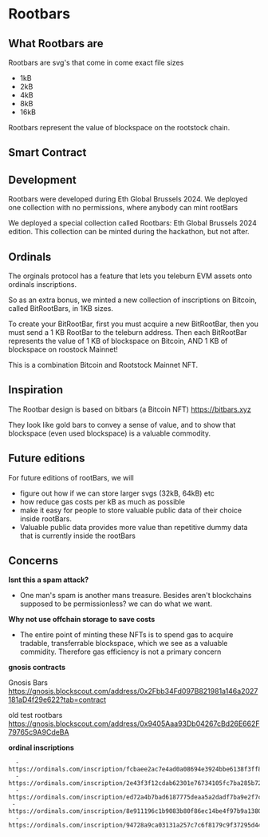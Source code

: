 # Rootbars

## What Rootbars are

Rootbars are svg's that come in come exact file sizes 
* 1kB
* 2kB
* 4kB
* 8kB
* 16kB

Rootbars represent the value of blockspace on the rootstock chain.

## Smart Contract

## Development

Rootbars were developed during Eth Global Brussels 2024. We deployed one collection with no permissions, where anybody can mint rootBars

We deployed a special collection called Rootbars: Eth Global Brussels 2024 edition. This collection can be minted during the hackathon, but not after. 

## Ordinals

The orginals protocol has a feature that lets you teleburn EVM assets onto ordinals inscriptions. 

So as an extra bonus, we minted a new collection of inscriptions on Bitcoin, called BitRootBars, in 1KB sizes.

To create your BitRootBar, first you must acquire a new BitRootBar, then you must send a 1 KB RootBar to the teleburn address. 
Then each BitRootBar represents the value of 1 KB of blockspace on Bitcoin, AND 1 KB of blockspace on roostock Mainnet! 

This is a combination Bitcoin and Rootstock Mainnet NFT.

## Inspiration

The Rootbar design is based on bitbars (a Bitcoin NFT) https://bitbars.xyz 

They look like gold bars to convey a sense of value, and to show that blockspace (even used blockspace) is a valuable commodity. 

## Future editions

For future editions of rootBars, we will
* figure out how if we can store larger svgs (32kB, 64kB) etc
* how reduce gas costs per kB as much as possible
* make it easy for people to store valuable public data of their choice inside rootBars.
* Valuable public data provides more value than repetitive dummy data that is currently inside the rootBars

## Concerns

**Isnt this a spam attack?** 
- One man's spam is another mans treasure. Besides aren't blockchains supposed to be permissionless? we can do what we want. 

**Why not use offchain storage to save costs**
- The entire point of minting these NFTs is to spend gas to acquire tradable, transferrable blockspace, which we see as a valuable commidity. 
Therefore gas efficiency is not a primary concern


**gnosis contracts**

Gnosis Bars
https://gnosis.blockscout.com/address/0x2Fbb34Fd097B821981a146a2027181aD4f29e622?tab=contract

old test rootbars
https://gnosis.blockscout.com/address/0x9405Aaa93Db04267cBd26E662F79765c9A9CdeBA

**ordinal inscriptions** 


      - https://ordinals.com/inscription/fcbaee2ac7e4ad0a08694e3924bbe6138f3ff856efe2065ce646be46f7d442d7i0
      - https://ordinals.com/inscription/2e43f3f12cdab62301e76734105fc7ba285b72d3b96f1f5ecb15c225808fb72ai0
      - https://ordinals.com/inscription/ed72a4b7bad6187775deaa5a2dadf7ba9e2f7cfabab3057bcf5bc4cbff9ebc63i0
     - https://ordinals.com/inscription/8e911196c1b9083b80f86ec14be4f97b9a1380f54edf85085f91445c3f473109i0
      - https://ordinals.com/inscription/94728a9ca03131a257c7c6f8179c9f37295d44686e66f0bcd6b0fabfb2c5db03i0


